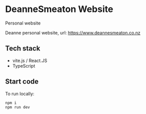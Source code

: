 # DeanneSmeaton Website

Personal website

Deanne personal website, url: https://www.deannesmeaton.co.nz

## Tech stack

- vite.js / React.JS
- TypeScript

## Start code

To run locally:

```
npm i
npm run dev
```
